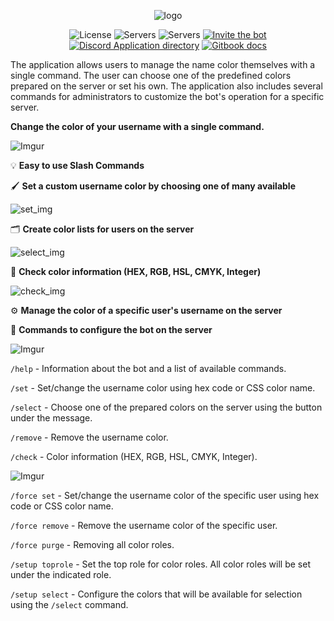 <div align="center">
    
![logo](https://github.com/user-attachments/assets/7db45e2e-c4d7-413d-8b42-c6ab34b84162)

![License](https://img.shields.io/github/license/kaaroll99/HueTweaker.svg?style=for-the-badge&logo=unlicense&logoColor=white)
![Servers](https://img.shields.io/badge/dynamic/json?url=https://discordbotlist.com/api/v1/bots/1209187999934578738&query=$.stats.guilds&style=for-the-badge&label=servers&color=5865F2&logo=serverless&logoColor=white)
![Servers](https://img.shields.io/badge/dynamic/json?url=https://discordbotlist.com/api/v1/bots/1209187999934578738&query=$.stats.users&style=for-the-badge&label=users&color=5865F2&logo=cilium&logoColor=white)
[![Invite the bot](https://img.shields.io/badge/Invite_the_bot-FE5F50?style=for-the-badge)](https://discord.com/api/oauth2/authorize?client_id=1209187999934578738&permissions=1099981745184&scope=bot)
[![Discord Application directory](https://img.shields.io/badge/Discord_App_directory-2b2d31?style=for-the-badge&logo=discord&logoColor=white)](https://discord.com/application-directory/1209187999934578738)
[![Gitbook docs](https://img.shields.io/badge/Gitbook_docs-BBDDE5?style=for-the-badge&logo=gitbook&logoColor=black)](https://huetweaker.gitbook.io/docs/)
</div>

The application allows users to manage the name color themselves with a single command.
The user can choose one of the predefined colors prepared on the server or set his own.
The application also includes several commands for administrators to customize the bot's operation for a specific server.

**Change the color of your username with a single command.**

![Imgur](https://i.imgur.com/zGR2PO9.png)

💡 **Easy to use Slash Commands**

🖌️ **Set a custom username color by choosing one of many available**

![set_img](https://huetweaker.gitbook.io/~gitbook/image?url=https%3A%2F%2F1695017796-files.gitbook.io%2F%7E%2Ffiles%2Fv0%2Fb%2Fgitbook-x-prod.appspot.com%2Fo%2Fspaces%252FM2Vo1viRZPJzP6HW2d34%252Fuploads%252Fro8Cp6OIvrdxdovavqSK%252Fimage.png%3Falt%3Dmedia%26token%3D0e3f4b1d-76b6-4798-983c-d2149de7258e&width=768&dpr=1&quality=100&sign=e882482d&sv=1 "set")

🗂️ **Create color lists for users on the server**

![select_img](https://huetweaker.gitbook.io/~gitbook/image?url=https%3A%2F%2F1695017796-files.gitbook.io%2F%7E%2Ffiles%2Fv0%2Fb%2Fgitbook-x-prod.appspot.com%2Fo%2Fspaces%252FM2Vo1viRZPJzP6HW2d34%252Fuploads%252FZdQ2kPw90w8fJYiio8Pt%252Fimage.png%3Falt%3Dmedia%26token%3Db0c43e92-adcc-48e1-a27e-88f1f67a6c87&width=768&dpr=1&quality=100&sign=973c69f3&sv=1 "select")

🔎 **Check color information (HEX, RGB, HSL, CMYK, Integer)**

![check_img](https://huetweaker.gitbook.io/~gitbook/image?url=https%3A%2F%2F1695017796-files.gitbook.io%2F%7E%2Ffiles%2Fv0%2Fb%2Fgitbook-x-prod.appspot.com%2Fo%2Fspaces%252FM2Vo1viRZPJzP6HW2d34%252Fuploads%252FaCa773P11jJcoyVeVC2N%252Fimage.png%3Falt%3Dmedia%26token%3Daf828eef-ca89-4433-85bc-ee3d6e28d53e&width=768&dpr=1&quality=100&sign=e69bb8a1&sv=1 "check")

⚙️ **Manage the color of a specific user's username on the server**

💫 **Commands to configure the bot on the server**

![Imgur](https://i.imgur.com/waQB9yV.png)

`/help` - Information about the bot and a list of available commands.

`/set` - Set/change the username color using hex code or CSS color name.

`/select` - Choose one of the prepared colors on the server using the button under the message. 

`/remove` - Remove the username color.

`/check` - Color information (HEX, RGB, HSL, CMYK, Integer).

![Imgur](https://i.imgur.com/F4If6wN.png)

`/force set` - Set/change the username color of the specific user using hex code or CSS color name.

`/force remove` - Remove the username color of the specific user.

`/force purge` - Removing all color roles.

`/setup toprole` - Set the top role for color roles. All color roles will be set under the indicated role.

`/setup select` - Configure the colors that will be available for selection using the `/select` command.

